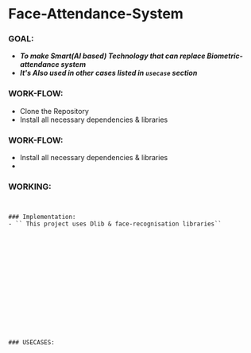 # Face-Attendance-System
### GOAL:
  - ***To make Smart(AI based) Technology that can replace Biometric-attendance system***
  - ***It's Also used in other cases listed in ``usecase`` section***


### WORK-FLOW:
  * Clone the Repository
  * Install all necessary dependencies & libraries 


### WORK-FLOW:
  * Install all necessary dependencies & libraries 
  * 


### WORKING:
  ````


### Implementation:
 - `` This project uses Dlib & face-recognisation libraries``
















### USECASES:
